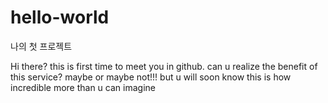 # hello-world
나의 첫 프로젝트

Hi there?
this is first time to meet you in github.
can u realize the benefit of this service?
maybe or maybe not!!! but u will soon know this is how incredible more than u can imagine

